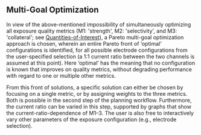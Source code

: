 ## Multi-Goal Optimization

In view of the above-mentioned impossibility of simultaneously optimizing all exposure quality metrics (M1: 'strength', M2: 'selectivity', and M3: 'collateral'; see [Quantities-of-Interest](/docs/background/electromagnetic_modeling/quantities_of_interest.md)), a Pareto multi-goal optimization approach is chosen, wherein an entire Pareto front of ‘optimal’ configurations is identified, for all possible electrode configurations from the user-specified selection (a 1:1 current ratio between the two channels is assumed at this point). Here ‘optimal’ has the meaning that no configuration is known that improves on quality metrics, without degrading performance with regard to one or multiple other metrics.

From this front of solutions, a specific solution can either be chosen by focusing on a single metric, or by assigning weights to the three metrics. Both is possible in the second step of the planning workflow. Furthermore, the current ratio can be varied in this step, supported by graphs that show the current-ratio-dependence of M1–3. The user is also free to interactively vary other parameters of the exposure configuration (e.g., electrode selection).
